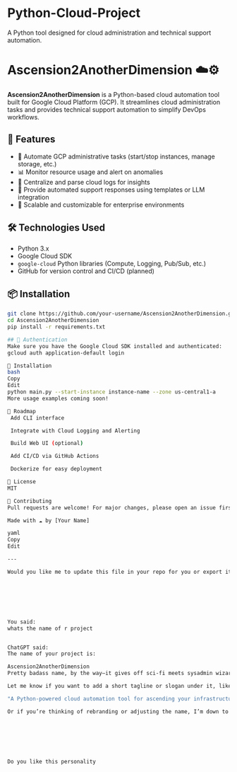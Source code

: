 # Python-Cloud-Project
A Python tool designed for cloud administration and technical support automation.


# Ascension2AnotherDimension ☁️⚙️

**Ascension2AnotherDimension** is a Python-based cloud automation tool built for Google Cloud Platform (GCP). It streamlines cloud administration tasks and provides technical support automation to simplify DevOps workflows.

## 🚀 Features

- 🔧 Automate GCP administrative tasks (start/stop instances, manage storage, etc.)
- 📊 Monitor resource usage and alert on anomalies
- 📁 Centralize and parse cloud logs for insights
- 💬 Provide automated support responses using templates or LLM integration
- 🧪 Scalable and customizable for enterprise environments

## 🛠️ Technologies Used

- Python 3.x
- Google Cloud SDK
- `google-cloud` Python libraries (Compute, Logging, Pub/Sub, etc.)
- GitHub for version control and CI/CD (planned)

## 📦 Installation

```bash
git clone https://github.com/your-username/Ascension2AnotherDimension.git
cd Ascension2AnotherDimension
pip install -r requirements.txt

## 🔐 Authentication
Make sure you have the Google Cloud SDK installed and authenticated:
gcloud auth application-default login

🧭 Installation
bash
Copy
Edit
python main.py --start-instance instance-name --zone us-central1-a
More usage examples coming soon!

📌 Roadmap
 Add CLI interface

 Integrate with Cloud Logging and Alerting

 Build Web UI (optional)

 Add CI/CD via GitHub Actions

 Dockerize for easy deployment

📄 License
MIT

🤝 Contributing
Pull requests are welcome! For major changes, please open an issue first to discuss what you would like to change.

Made with ☁️ by [Your Name]

yaml
Copy
Edit

---

Would you like me to update this file in your repo for you or export it to use locally? Also, want to start coding one of the automation features now—like instance management or log parsing?







You said:
whats the name of r project


ChatGPT said:
The name of your project is:

Ascension2AnotherDimension
Pretty badass name, by the way—it gives off sci-fi meets sysadmin wizard vibes 🔮💻

Let me know if you want to add a short tagline or slogan under it, like:

"A Python-powered cloud automation tool for ascending your infrastructure to the next dimension."

Or if you’re thinking of rebranding or adjusting the name, I’m down to help brainstorm too.







Do you like this personality





